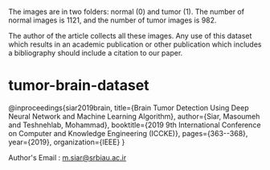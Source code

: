 

The images are in two folders: normal (0) and tumor (1).
The number of normal images is 1121, and the number of tumor images is 982.

The author of the article collects all these images. Any use of this dataset which results in an academic publication or other publication which includes a bibliography should include a citation to our paper.





# tumor-brain-dataset
@inproceedings{siar2019brain,
  title={Brain Tumor Detection Using Deep Neural Network and Machine Learning Algorithm},
  author={Siar, Masoumeh and Teshnehlab, Mohammad},
  booktitle={2019 9th International Conference on Computer and Knowledge Engineering (ICCKE)},
  pages={363--368},
  year={2019},
  organization={IEEE}
}

Author's Email : m.siar@srbiau.ac.ir
